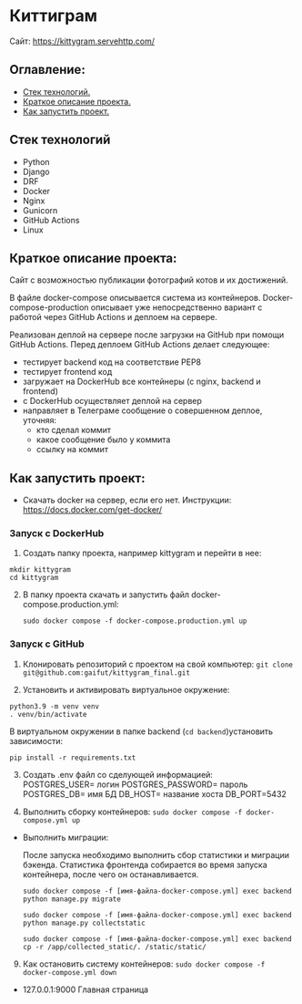 # Киттиграм

Сайт: https://kittygram.servehttp.com/

## Оглавление:
- [Стек технологий.](#Стек-технологий)
- [Краткое описание проекта.](#Краткое-описание-проекта)
- [Как запустить проект.](#Как-запустить-проект)

## Стек технологий
- Python
- Django
- DRF
- Docker
- Nginx
- Gunicorn
- GitHub Actions
- Linux

## Краткое описание проекта:
Сайт с возможностью публикации фотографий котов и их достижений.
  
В файле docker-compose описывается система из контейнеров. Docker-compose-production описывает уже непосредственно вариант с работой через GitHub Actions и деплоем на сервере.

Реализован деплой на сервере после загрузки на GitHub при помощи GitHub Actions. Перед деплоем GitHub Actions делает следующее:
- тестирует backend код на соответствие PEP8
- тестирует frontend код
- загружает на DockerHub все контейнеры (c nginx, backend и frontend)
- с DockerHub осуществляет деплой на сервер
- направляет в Телеграме сообщение о совершенном деплое, уточняя:
  - кто сделал коммит
  - какое сообщение было у коммита
  - ссылку на коммит

## Как запустить проект:
- Скачать docker на сервер, если его нет. Инструкции: https://docs.docker.com/get-docker/

### Запуск с DockerHub
1. Создать папку проекта, например kittygram и перейти в нее:
  ```
  mkdir kittygram
  cd kittygram
  ```
2. В папку проекта скачать и запустить файл docker-compose.production.yml:
   ```
   sudo docker compose -f docker-compose.production.yml up
   ```
   
### Запуск с GitHub
1. Клонировать репозиторий с проектом на свой компьютер:
   ```git clone git@github.com:gaifut/kittygram_final.git```

2. Установить и активировать виртуальное окружение: 
```
python3.9 -m venv venv
. venv/bin/activate
```
В виртуальном окружении в папке backend (```cd backend```)установить зависимости:
```
pip install -r requirements.txt
```

3. Создать .env файл со сделующей информацией:                                                       
POSTGRES_USER= логин
POSTGRES_PASSWORD= пароль
POSTGRES_DB= имя БД
DB_HOST= название хоста
DB_PORT=5432

4. Выполнить сборку контейнеров: ```sudo docker compose -f docker-compose.yml up```
- Выполнить миграции:
  
  После запуска необходимо выполнить сбор статистики и миграции бэкенда. Статистика фронтенда собирается во время запуска контейнера, после чего он останавливается.
  ```
  sudo docker compose -f [имя-файла-docker-compose.yml] exec backend python manage.py migrate

  sudo docker compose -f [имя-файла-docker-compose.yml] exec backend python manage.py collectstatic

  sudo docker compose -f [имя-файла-docker-compose.yml] exec backend cp -r /app/collected_static/. /static/static/
  ```
9. Как остановить систему контейнеров: ```sudo docker compose -f docker-compose.yml down```

- 127.0.0.1:9000 Главная страница

